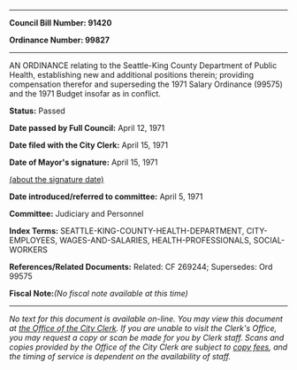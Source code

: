 

********

**Council Bill Number: 91420**
   
**Ordinance Number: 99827**
********

 AN ORDINANCE relating to the Seattle-King County Department of Public Health, establishing new and additional positions therein; providing compensation therefor and superseding the 1971 Salary Ordinance (99575) and the 1971 Budget insofar as in conflict.

**Status:** Passed
   
**Date passed by Full Council:** April 12, 1971
   
**Date filed with the City Clerk:** April 15, 1971
   
**Date of Mayor's signature:** April 15, 1971
   
[(about the signature date)](/~public/approvaldate.htm)
   
   
   
**Date introduced/referred to committee:** April 5, 1971
   
**Committee:** Judiciary and Personnel
   
   
**Index Terms:** SEATTLE-KING-COUNTY-HEALTH-DEPARTMENT, CITY-EMPLOYEES, WAGES-AND-SALARIES, HEALTH-PROFESSIONALS, SOCIAL-WORKERS

**References/Related Documents:** Related: CF 269244; Supersedes: Ord 99575

**Fiscal Note:**_(No fiscal note available at this time)_
********

_No text for this document is available on-line. You may view this document at [the Office of the City Clerk](http://www.seattle.gov/leg/clerk/contactUs.htm). If you are unable to visit the Clerk's Office, you may request a copy or scan be made for you by Clerk staff. Scans and copies provided by the Office of the City Clerk are subject to [copy fees](http://clerk.seattle.gov/~public/clerkfees.htm), and the timing of service is dependent on the availability of staff._

